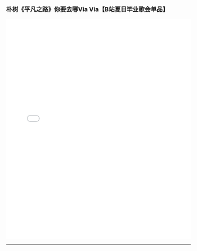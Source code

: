 ### 朴树《平凡之路》你要去哪Via Via【B站夏日毕业歌会单品】
<iframe src="//player.bilibili.com/player.html?aid=841303764&bvid=BV1u54y1q79i&cid=211384045&page=1" scrolling="no" border="0" frameborder="no" framespacing="0" width="100%" height="600px" allowfullscreen="true"> </iframe>
<hr>